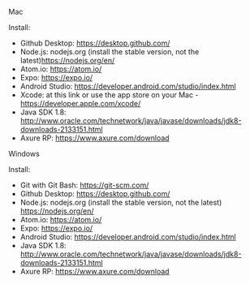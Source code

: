 Mac

Install:
- Github Desktop: https://desktop.github.com/
- Node.js: nodejs.org (install the stable version,  not the latest)https://nodejs.org/en/
- Atom.io: https://atom.io/
- Expo: https://expo.io/
- Android Studio: https://developer.android.com/studio/index.html
- Xcode: at this link or use the app store on your Mac - https://developer.apple.com/xcode/
- Java SDK 1.8: http://www.oracle.com/technetwork/java/javase/downloads/jdk8-downloads-2133151.html
- Axure RP: https://www.axure.com/download

Windows

Install:
- Git with Git Bash: https://git-scm.com/
- Github Desktop: https://desktop.github.com/
- Node.js: nodejs.org (install the stable version,  not the latest) https://nodejs.org/en/
- Atom.io: https://atom.io/
- Expo: https://expo.io/
- Android Studio: https://developer.android.com/studio/index.html
- Java SDK 1.8: http://www.oracle.com/technetwork/java/javase/downloads/jdk8-downloads-2133151.html
- Axure RP: https://www.axure.com/download
